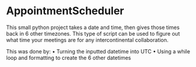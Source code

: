 # AppointmentScheduler

This small python project takes a date and time, then gives those times back in 6 other timezones. This type of script can be used to figure out what time your meetings are for any intercontinental collaboration.

This was done by:
• Turning the inputted datetime into UTC
• Using a while loop and formatting to create the 6 other datetimes
